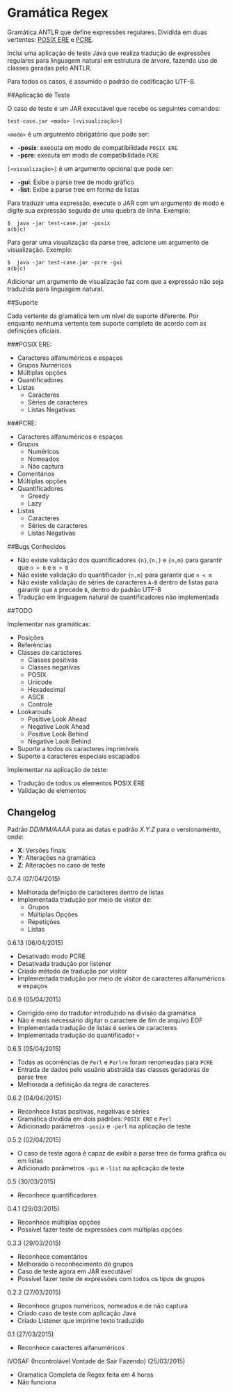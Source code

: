 # Gramática Regex

Gramática ANTLR que define expressões regulares. Dividida em duas vertentes: [POSIX ERE](http://pubs.opengroup.org/onlinepubs/9699919799/basedefs/V1_chap09.html) e [PCRE](http://www.pcre.org/).

Inclui uma aplicação de teste Java que realiza tradução de expressões regulares para linguagem natural em estrutura de árvore, fazendo uso de classes geradas pelo ANTLR.

Para todos os casos, é assumido o padrão de codificação UTF-8.

##Aplicação de Teste

O caso de teste é um JAR executável que recebe os seguintes comandos:

```
test-case.jar <modo> [<visualização>]
```

`<modo>` é um argumento obrigatório que pode ser:

- **-posix**: executa em modo de compatibilidade `POSIX ERE`
- **-pcre**:  executa em modo de compatibilidade `PCRE`

`[<visualização>]` é um argumento opcional que pode ser:

- **-gui**: Exibe a parse tree de modo gráfico
- **-list**: Exibe a parse tree em forma de listas

Para traduzir uma expressão, execute o JAR com um argumento de modo e digite sua expressão seguida de uma quebra de linha. Exemplo:

```
$  java -jar test-case.jar -posix
a(b|c)
```

Para gerar uma visualização da parse tree, adicione um argumento de visualização. Exemplo:

```
$  java -jar test-case.jar -pcre -gui
a(b|c)
```

Adicionar um argumento de visualização faz com que a expressão não seja traduzida para linguagem natural.

##Suporte

Cada vertente da gramática tem um nível de suporte diferente. Por enquanto nenhuma vertente tem suporte completo de acordo com as definições oficiais.

###POSIX ERE:
	
- Caracteres alfanuméricos e espaços
- Grupos Numéricos 
- Múltiplas opções
- Quantificadores
- Listas
	- Caracteres
	- Séries de caracteres
	- Listas Negativas

###PCRE:

- Caracteres alfanuméricos e espaços
- Grupos
	- Numéricos 
	- Nomeados
	- Não captura
- Comentários
- Múltiplas opções
- Quantificadores
	- Greedy
	- Lazy
- Listas
	- Caracteres
	- Séries de caracteres
	- Listas Negativas

##Bugs Conhecidos

- Não existe validação dos quantificadores `{n}`,`{n,}` e `{n,m}` para garantir que `n > 0` e `m > 0`
- Não existe validação do quantificador `{n,m}` para garantir que `n < m`
- Não existe validação de séries de caracteres `A-B` dentro de listas para garantir que `A` precede `B`, dentro do padrão UTF-8
- Tradução em linguagem natural de quantificadores não implementada

##TODO

Implementar nas gramáticas:

- Posições
- Referências
- Classes de caracteres
	- Classes positivas
	- Classes negativas
	- POSIX
	- Unicode
	- Hexadecimal
	- ASCII
	- Controle
- Lookarouds
	- Positive Look Ahead
	- Negative Look Ahead
	- Positive Look Behind
	- Negative Look Behind
- Suporte a todos os caracteres imprimíveis
- Suporte a caracteres especiais escapados

Implementar na aplicação de teste:

- Tradução de todos os elementos POSIX ERE
- Validação de elementos

## Changelog

Padrão *DD/MM/AAAA* para as datas e padrão *X.Y.Z* para o versionamento, onde:

- **X**: Versões finais
- **Y**: Alterações na gramática
- **Z**: Alterações no caso de teste

0.7.4 (07/04/2015)

- Melhorada definição de caracteres dentro de listas
- Implementada tradução por meio de visitor de:
	- Grupos
	- Múltiplas Opções 
	- Repetições
	- Listas

0.6.13 (06/04/2015)

- Desativado modo PCRE
- Desativada tradução por listener
- Criado método de tradução por visitor
- Implementada tradução por meio de visitor de caracteres alfanuméricos e espaços

0.6.9 (05/04/2015)

- Corrigido erro do tradutor introduzido na divisão da gramática
- Não é mais necessário digitar o caractere de fim de arquivo EOF
- Implementada tradução de listas é series de caracteres
- Implementada tradução do quantificador `+`

0.6.5 (05/04/2015)

- Todas as ocorrências de `Perl` e `Perlre` foram renomeadas para `PCRE`
- Entrada de dados pelo usuário abstraída das classes geradoras de parse tree
- Melhorada a definição da regra de caracteres

0.6.2 (04/04/2015)

- Reconhece listas positivas, negativas e séries
- Gramática dividida em dois padrões: `POSIX ERE` e `Perl`
- Adicionado parâmetros `-posix` e `-perl` na aplicação de teste

0.5.2 (02/04/2015)

- O caso de teste agora é capaz de exibir a parse tree de forma gráfica ou em listas
- Adicionado parâmetros `-gui` e `-list` na aplicação de teste

0.5 (30/03/2015)

- Reconhece quantificadores

0.4.1  (29/03/2015)

- Reconhece múltiplas opções
- Possível fazer teste de expressões com múltiplas opções

0.3.3 (29/03/2015)

- Reconhece comentários
- Melhorado o reconhecimento de grupos
- Caso de teste agora em JAR executável
- Possível fazer teste de expressões com todos os tipos de grupos

0.2.2 (27/03/2015)

- Reconhece grupos numéricos, nomeados e de não captura
- Criado caso de teste com aplicação Java
- Criado Listener que imprime texto traduzido

0.1 (27/03/2015)

- Reconhece caracteres alfanuméricos

IVOSAF (Incontrolável Vontade de Sair Fazendo) (25/03/2015)

- Gramatica Completa de Regex feita em 4 horas
- Não funciona
